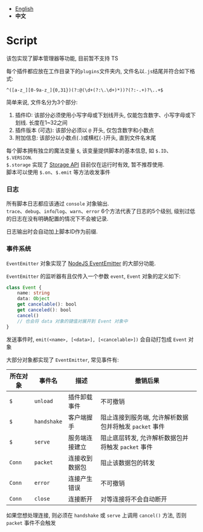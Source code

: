 
- [English](./README.MD)
- **中文**

# Script

该包实现了脚本管理器等功能, 目前暂不支持 TS

每个插件都应放在工作目录下的`plugins`文件夹内, 文件名以`.js`结尾并符合如下格式:
```regexp
^([a-z_][0-9a-z_]{0,31})(?:@(\d+(?:\.\d+)*))?(?:-.+)?\..+$
```
简单来说, 文件名分为3个部分:
1. 插件ID: 该部分必须使用小写字母或下划线开头, 仅能包含数字、小写字母或下划线. 长度在1~32之间
2. 插件版本 (可选): 该部分必须以 `@` 开头, 仅包含数字和小数点
3. 附加信息: 该部分以小数点(`.`)或横杠(`-`)开头, 直到文件名末尾

每个脚本拥有独立的魔法变量 `$`, 该变量提供脚本的基本信息, 如 `$.ID`、`$.VERSION`.  
`$.storage` 实现了 [Storage API](https://developer.mozilla.org/zh-CN/docs/Web/API/Storage) 目前仅在运行时有效, 暂不推荐使用.  
脚本可以使用 `$.on`、`$.emit` 等方法收发事件

### 日志

所有脚本日志都应该通过 `console` 对象输出.  
`trace`、`debug`、`info`/`log`、`warn`、`error` 6个方法代表了日志的5个级别, 级别过低的日志在没有明确配置的情况下不会被记录.

日志输出时会自动加上脚本ID作为前缀.

### 事件系统

`EventEmitter` 对象实现了 [NodeJS EventEmitter](https://nodejs.dev/en/learn/the-nodejs-event-emitter/) 的大部分功能.

`EventEmitter` 的监听器有且仅传入一个参数 `event`, `Event` 对象的定义如下:
```ts
class Event {
	name: string
	data: Object
	get cancelable(): bool
	get canceled(): bool
	cancel()
	// 也会将 data 对象的键值对展开到 Event 对象中
}
```

发送事件时, `emit(<name>, [<data>], [<cancelable>])` 会自动打包成 `Event` 对象

大部分对象都实现了 `EventEmitter`, 常见事件有:

| 所在对象 | 事件名       | 描述          | 撤销后果         |
|---------|-------------|--------------|-----------------|
| `$`     | `unload`    | 插件卸载事件   | 不可撤销         |
| `$`     | `handshake` | 客户端握手     | 阻止连接到服务端, 允许解析数据包并将触发 `packet` 事件 |
| `$`     | `serve`     | 服务端连接建立 | 阻止底层转发, 允许解析数据包并将触发 `packet` 事件 |
| `Conn`  | `packet`    | 连接收到数据包 | 阻止该数据包的转发 |
| `Conn`  | `error`     | 连接产生错误   | 不可撤销         |
| `Conn`  | `close`     | 连接断开      | 对等连接将不会自动断开 |

如果您想处理连接, 则必须在 `handshake` 或 `serve` 上调用 `cancel()` 方法, 否则 `packet` 事件不会触发
